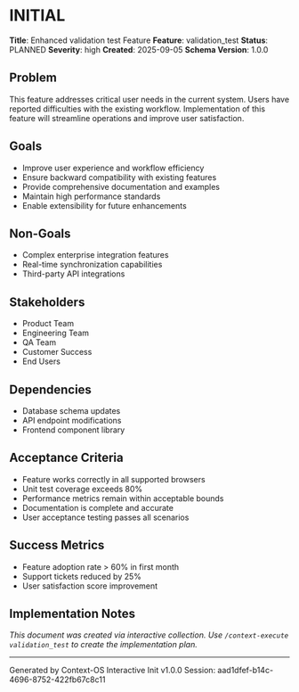 # INITIAL

**Title**: Enhanced validation test Feature
**Feature**: validation_test
**Status**: PLANNED
**Severity**: high
**Created**: 2025-09-05
**Schema Version**: 1.0.0

## Problem

This feature addresses critical user needs in the current system. Users have reported difficulties with the existing workflow. Implementation of this feature will streamline operations and improve user satisfaction.

## Goals

- Improve user experience and workflow efficiency
- Ensure backward compatibility with existing features
- Provide comprehensive documentation and examples
- Maintain high performance standards
- Enable extensibility for future enhancements

## Non-Goals

- Complex enterprise integration features
- Real-time synchronization capabilities
- Third-party API integrations

## Stakeholders

- Product Team
- Engineering Team
- QA Team
- Customer Success
- End Users

## Dependencies

- Database schema updates
- API endpoint modifications
- Frontend component library

## Acceptance Criteria

- Feature works correctly in all supported browsers
- Unit test coverage exceeds 80%
- Performance metrics remain within acceptable bounds
- Documentation is complete and accurate
- User acceptance testing passes all scenarios

## Success Metrics

- Feature adoption rate &gt; 60% in first month
- Support tickets reduced by 25%
- User satisfaction score improvement

## Implementation Notes

_This document was created via interactive collection. Use `/context-execute validation_test` to create the implementation plan._

---
Generated by Context-OS Interactive Init v1.0.0
Session: aad1dfef-b14c-4696-8752-422fb67c8c11